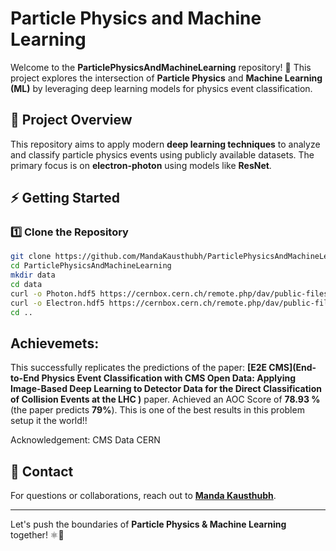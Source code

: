 # Particle Physics and Machine Learning

Welcome to the **ParticlePhysicsAndMachineLearning** repository! 🚀 This project explores the intersection of **Particle Physics** and **Machine Learning (ML)** by leveraging deep learning models for physics event classification.

## 🔬 Project Overview
This repository aims to apply modern **deep learning techniques** to analyze and classify particle physics events using publicly available datasets. The primary focus is on **electron-photon** using models like **ResNet**.

## ⚡ Getting Started

### 1️⃣ Clone the Repository
```sh
git clone https://github.com/MandaKausthubh/ParticlePhysicsAndMachineLearning.git
cd ParticlePhysicsAndMachineLearning
mkdir data
cd data
curl -o Photon.hdf5 https://cernbox.cern.ch/remote.php/dav/public-files/AtBT8y4MiQYFcgc/SinglePhotonPt50_IMGCROPS_n249k_RHv1.hdf5
curl -o Electron.hdf5 https://cernbox.cern.ch/remote.php/dav/public-files/FbXw3V4XNyYB3oA/SingleElectronPt50_IMGCROPS_n249k_RHv1.hdf5
cd ..
```

## Achievemets:

This successfully replicates the predictions of the paper: **[E2E CMS](End-to-End Physics Event Classification with CMS Open Data: Applying Image-Based Deep Learning to Detector Data for the Direct Classification of Collision Events at the LHC
)** paper. Achieved an AOC Score of **78.93 %** (the paper predicts **79%**). This is one of the best results in this problem setup it the world!!

Acknowledgement: CMS Data CERN

## 📩 Contact
For questions or collaborations, reach out to **[Manda Kausthubh](https://github.com/MandaKausthubh)**.

---
Let's push the boundaries of **Particle Physics & Machine Learning** together! ⚛️🤖


